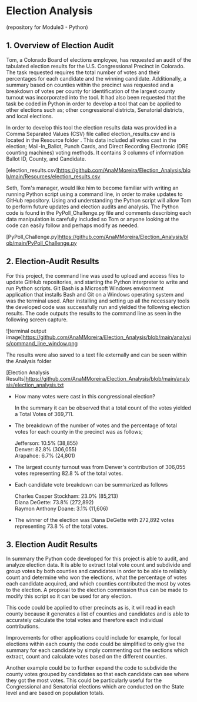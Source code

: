 # Election Analysis 
(repository for Module3 - Python)

## 1.  Overview of Election Audit

Tom, a Colorado Board of elections employee, has requested an audit of the tabulated election results for the U.S. Congressional Precinct in Colorado.  The task requested requires the total number of votes and their percentages for each candidate and the winning candidate.  Additionally, a summary based on counties within the precinct was requested and a breakdown of votes per county for identification of the largest county turnout was incorporated into the tool.  It had also been requested that the task be coded in Python in order to develop a tool that can be applied to other elections such as; other congressional districts, Senatorial districts, and local elections.  

In order to develop this tool the election results data was provided in a Comma Separated Values (CSV) file called election_results.csv and is located in the Resource folder .  This data included all votes cast in the election; Mail-In_Ballot, Punch Cards, and Direct Recording Electronic (DRE counting machines) voting methods.  It contains 3 columns of information Ballot ID, County, and Candidate. 
	
	
[election_results.csv]https://github.com/AnaMMoreira/Election_Analysis/blob/main/Resources/election_results.csv
	
Seth, Tom's manager, would like him to become familiar with writing an running Python script using a command line, in order to make updates to GitHub repository. Using and understanding the Python script will allow Tom to perform future updates and election audits and analysis.  The Python code is found in the PyPoll_Challenge.py file and comments describing each data manipulation is carefully included so Tom or anyone looking at the code can easily follow and perhaps modify as needed.

[PyPoll_Challenge.py]https://github.com/AnaMMoreira/Election_Analysis/blob/main/PyPoll_Challenge.py

## 2.  Election-Audit Results

For this project, the command line was used to upload and access files to update GitHub repositories, and starting the Python interpreter to write and run Python scripts. Git Bash is a Microsoft Windows environment application that installs Bash and Git on a Windows operating system and was the terminal used.  After installing and setting up all the necessary tools the developed code was successfully run and yielded the following election results.  The code outputs the results to the command line as seen in the following screen capture.

![terminal output image]https://github.com/AnaMMoreira/Election_Analysis/blob/main/analysis/command_line_window.png

The results were also saved to a text file externally and can be seen within the Analysis folder

[Election Analysis Results]https://github.com/AnaMMoreira/Election_Analysis/blob/main/analysis/election_analysis.txt

* How many votes were cast in this congressional election?

	In the summary it can be observed that a total count of the votes yielded a Total Votes of 369,711.

* The breakdown of the number of votes and the percentage of total votes for each county in the precinct was as follows; 
 
 	Jefferson: 10.5% (38,855)\
  	Denver: 82.8% (306,055)\
  	Arapahoe: 6.7% (24,801)
 
* The largest county turnout was from Denver's contribution of 306,055 votes representing 82.8 % of the total votes.

* Each candidate vote breakdown can be summarized as follows

	Charles Casper Stockham: 23.0% (85,213)\
	Diana DeGette: 73.8% (272,892)\
	Raymon Anthony Doane: 3.1% (11,606)

* The winner of the election was Diana DeGette with 272,892 votes representing 73.8 % of the total votes.

## 3. Election Audit Results

 In summary the Python code developed for this project is able to audit, and analyze election data.  It is able to extract total vote count and subdivide and group votes by both counties and candidates in order to be able to reliably count and determine who won the elections, what the percentage of votes each candidate acquired, and which counties contributed the most by votes to the election.  A proposal to the election commission thus can be made to modify this script so it can be used for any election.

This code could be applied to other precincts as is, it will read in each county because it generates a list of counties and candidates and is able to accurately calculate the total votes and therefore each individual contributions.  

Improvements for other applications could include for example, for local elections within each county the code could be simplified to only give the summary for each candidate by simply commenting out the sections which extract, count and calculate votes based on the different counties.

Another example could be to further expand the code to subdivide the county votes grouped by candidates so that each candidate can see where they got the most votes.  This could be particularly useful for the Congressional and Senatorial elections which are conducted on the State level and are based on population totals.

